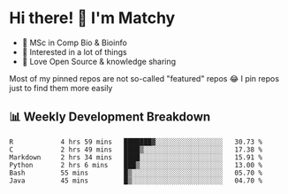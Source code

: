 # Hi there! 👋 I'm Matchy

- 🧬 MSc in Comp Bio & Bioinfo
- 🎈 Interested in a lot of things
- 💜 Love Open Source & knowledge sharing

Most of my pinned repos are not so-called "featured" repos 😂 I pin repos just to find them more easily

## 📊 Weekly Development Breakdown

<!--START_SECTION:waka-->

```text
R            4 hrs 59 mins   ███████▓░░░░░░░░░░░░░░░░░   30.73 %
C            2 hrs 49 mins   ████▒░░░░░░░░░░░░░░░░░░░░   17.38 %
Markdown     2 hrs 34 mins   ████░░░░░░░░░░░░░░░░░░░░░   15.91 %
Python       2 hrs 6 mins    ███▒░░░░░░░░░░░░░░░░░░░░░   13.00 %
Bash         55 mins         █▒░░░░░░░░░░░░░░░░░░░░░░░   05.70 %
Java         45 mins         █▒░░░░░░░░░░░░░░░░░░░░░░░   04.70 %
```

<!--END_SECTION:waka-->
